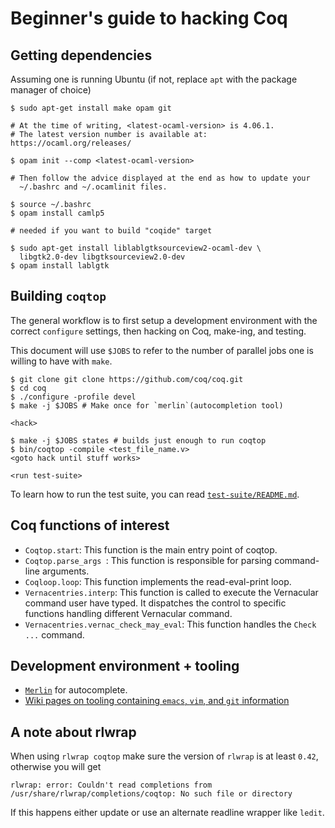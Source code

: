 # Beginner's guide to hacking Coq

## Getting dependencies

Assuming one is running Ubuntu (if not, replace `apt` with the package manager of choice)

```
$ sudo apt-get install make opam git

# At the time of writing, <latest-ocaml-version> is 4.06.1.
# The latest version number is available at: https://ocaml.org/releases/

$ opam init --comp <latest-ocaml-version>

# Then follow the advice displayed at the end as how to update your
  ~/.bashrc and ~/.ocamlinit files.

$ source ~/.bashrc
$ opam install camlp5

# needed if you want to build "coqide" target

$ sudo apt-get install liblablgtksourceview2-ocaml-dev \
  libgtk2.0-dev libgtksourceview2.0-dev
$ opam install lablgtk
```

## Building `coqtop`
The general workflow is to first setup a development environment with
the correct `configure` settings, then hacking on Coq, make-ing, and testing.


This document will use `$JOBS` to refer to the number of parallel jobs one
is willing to have with `make`.


```
$ git clone git clone https://github.com/coq/coq.git
$ cd coq
$ ./configure -profile devel
$ make -j $JOBS # Make once for `merlin`(autocompletion tool)

<hack>

$ make -j $JOBS states # builds just enough to run coqtop
$ bin/coqtop -compile <test_file_name.v>
<goto hack until stuff works>

<run test-suite>
```

To learn how to run the test suite, you can read
[`test-suite/README.md`](../../test-suite/README.md).

## Coq functions of interest
- `Coqtop.start`: This function is the main entry point of coqtop.
- `Coqtop.parse_args `: This function is responsible for parsing command-line arguments.
- `Coqloop.loop`: This function implements the read-eval-print loop.
- `Vernacentries.interp`: This function is called to execute the Vernacular command user have typed.
                       It dispatches the control to specific functions handling different Vernacular command.
- `Vernacentries.vernac_check_may_eval`: This function handles the `Check ...` command.


## Development environment + tooling
- [`Merlin`](https://github.com/ocaml/merlin) for autocomplete.
- [Wiki pages on tooling containing `emacs`, `vim`, and `git` information](https://github.com/coq/coq/wiki/DevelSetup)

## A note about rlwrap

When using `rlwrap coqtop` make sure the version of `rlwrap` is at least
`0.42`, otherwise you will get

```
rlwrap: error: Couldn't read completions from /usr/share/rlwrap/completions/coqtop: No such file or directory
```

If this happens either update or use an alternate readline wrapper like `ledit`.
